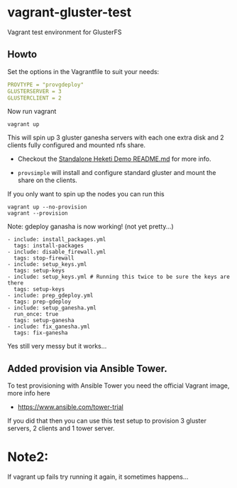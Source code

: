 # vagrant-gluster-test
Vagrant test environment for GlusterFS

## Howto
Set the options in the Vagrantfile to suit your needs:
```yaml
PROVTYPE = "provgdeploy"
GLUSTERSERVER = 3
GLUSTERCLIENT = 2
```
Now run vagrant
```
vagrant up
```
This will spin up 3 gluster ganesha servers with each one extra disk and 2 clients fully configured and mounted nfs share.

- Checkout the [Standalone Heketi Demo README.md](https://github.com/scorputty/vagrant-gluster-test/blob/master/provheketi/README.md) for more info.

- `provsimple` will install and configure standard gluster and mount the share on the clients.

If you only want to spin up the nodes you can run this
```
vagrant up --no-provision
vagrant --provision
```
Note:
gdeploy ganasha is now working! (not yet pretty...)
```
- include: install_packages.yml
  tags: install-packages
- include: disable_firewall.yml
  tags: stop-firewall
- include: setup_keys.yml
  tags: setup-keys
- include: setup_keys.yml # Running this twice to be sure the keys are there
  tags: setup-keys
- include: prep_gdeploy.yml
  tags: prep-gdeploy
- include: setup_ganesha.yml
  run_once: true
  tags: setup-ganesha
- include: fix_ganesha.yml
  tags: fix-ganesha
```
Yes still very messy but it works...

## Added provision via Ansible Tower.
To test provisioning with Ansible Tower you need the official Vagrant image, more info here
- https://www.ansible.com/tower-trial

If you did that then you can use this test setup to provision 3 gluster servers, 2 clients and 1 tower server.

# Note2:
If vagrant up fails try running it again, it sometimes happens...

